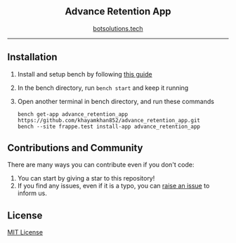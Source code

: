 <div align="center" markdown="1">
	<h2>Advance Retention App</h2>
	<p align="center">
	    <p></p>
	</p>
  
[botsolutions.tech](https://botsolutions.tech/)

</div>

---

## Installation

1. Install and setup bench by following [this guide](https://frappeframework.com/docs/user/en/installation)
2. In the bench directory, run `bench start` and keep it running
3. Open another terminal in bench directory, and run these commands

	```
	bench get-app advance_retention_app https://github.com/khayamkhan852/advance_retention_app.git
	bench --site frappe.test install-app advance_retention_app
	```


## Contributions and Community

There are many ways you can contribute even if you don't code:

1. You can start by giving a star to this repository!
2. If you find any issues, even if it is a typo, you can [raise an issue](https://github.com/khayamkhan852/advance_retention_app/issues/new) to inform us.

## License

[MIT License](/license.md)
